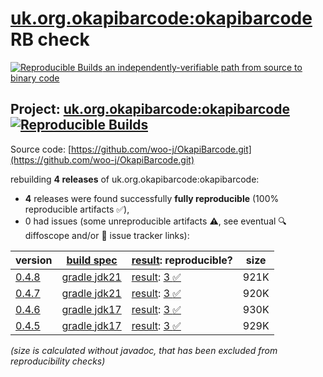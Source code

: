 [uk.org.okapibarcode:okapibarcode](https://central.sonatype.com/artifact/uk.org.okapibarcode/okapibarcode/versions) RB check
=======

[![Reproducible Builds](https://reproducible-builds.org/images/logos/rb.svg) an independently-verifiable path from source to binary code](https://reproducible-builds.org/)

## Project: [uk.org.okapibarcode:okapibarcode](https://central.sonatype.com/artifact/uk.org.okapibarcode/okapibarcode/versions) [![Reproducible Builds](https://img.shields.io/endpoint?url=https://raw.githubusercontent.com/jvm-repo-rebuild/reproducible-central/master/content/uk/org/okapibarcode/okapibarcode/badge.json)](https://github.com/jvm-repo-rebuild/reproducible-central/blob/master/content/uk/org/okapibarcode/okapibarcode/README.md)

Source code: [https://github.com/woo-j/OkapiBarcode.git](https://github.com/woo-j/OkapiBarcode.git)

rebuilding **4 releases** of uk.org.okapibarcode:okapibarcode:
- **4** releases were found successfully **fully reproducible** (100% reproducible artifacts :white_check_mark:),
- 0 had issues (some unreproducible artifacts :warning:, see eventual :mag: diffoscope and/or :memo: issue tracker links):

| version | [build spec](/BUILDSPEC.md) | [result](https://reproducible-builds.org/docs/jvm/): reproducible? | size |
| -- | --------- | ------ | -- |
| [0.4.8](https://central.sonatype.com/artifact/uk.org.okapibarcode/okapibarcode/0.4.8/pom) | [gradle jdk21](okapibarcode-0.4.8.buildspec) | [result](okapibarcode-0.4.8.buildinfo): [3 :white_check_mark: ](okapibarcode-0.4.8.buildcompare) | 921K |
| [0.4.7](https://central.sonatype.com/artifact/uk.org.okapibarcode/okapibarcode/0.4.7/pom) | [gradle jdk21](okapibarcode-0.4.7.buildspec) | [result](okapibarcode-0.4.7.buildinfo): [3 :white_check_mark: ](okapibarcode-0.4.7.buildcompare) | 920K |
| [0.4.6](https://central.sonatype.com/artifact/uk.org.okapibarcode/okapibarcode/0.4.6/pom) | [gradle jdk17](okapibarcode-0.4.6.buildspec) | [result](okapibarcode-0.4.6.buildinfo): [3 :white_check_mark: ](okapibarcode-0.4.6.buildcompare) | 930K |
| [0.4.5](https://central.sonatype.com/artifact/uk.org.okapibarcode/okapibarcode/0.4.5/pom) | [gradle jdk17](okapibarcode-0.4.5.buildspec) | [result](okapibarcode-0.4.5.buildinfo): [3 :white_check_mark: ](okapibarcode-0.4.5.buildcompare) | 929K |

<i>(size is calculated without javadoc, that has been excluded from reproducibility checks)</i>
